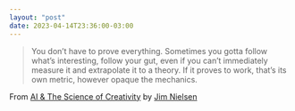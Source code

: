 ```yaml
---
layout: "post"
date: 2023-04-14T23:36:00-03:00
---
```


> You don’t have to prove everything. Sometimes you gotta follow what’s interesting, follow your gut, even if you can’t immediately measure it and extrapolate it to a theory. If it proves to work, that’s its own metric, however opaque the mechanics.

From [AI & The Science of Creativity](https://blog.jim-nielsen.com/2023/ai-and-the-science-of-creativity/) by [Jim Nielsen](https://blog.jim-nielsen.com/)
